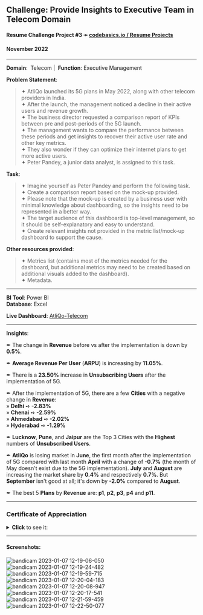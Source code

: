 ## **Challenge**: Provide Insights to Executive Team in Telecom Domain  

#### Resume Challenge Project #3 ➛ [codebasics.io / Resume Projects](https://codebasics.io/challenge/codebasics-resume-project-challenge)
#### November 2022

---
 
**Domain**:  Telecom  |  **Function**:  Executive Management

**Problem Statement**:

> ✦ AtliQo launched its 5G plans in May 2022, along with other telecom providers in India.  
> ✦ After the launch, the management noticed a decline in their active users and revenue growth.  
> ✦ The business director requested a comparison report of KPIs between pre and post-periods of the 5G launch.  
> ✦ The management wants to compare the performance between these periods and get insights to recover their active user rate and other key metrics.  
> ✦ They also wonder if they can optimize their internet plans to get more active users.  
> ✦ Peter Pandey, a junior data analyst, is assigned to this task.  

**Task**:

> ✦ Imagine yourself as Peter Pandey and perform the following task.  
> ✦ Create a comparison report based on the mock-up provided.  
> ✦ Please note that the mock-up is created by a business user with minimal knowledge about dashboarding, so the insights need to be represented in a better way.  
> ✦ The target audience of this dashboard is top-level management, so it should be self-explanatory and easy to understand.  
> ✦ Create relevant insights not provided in the metric list/mock-up dashboard to support the cause.  

**Other resources provided**:

> ✦ Metrics list (contains most of the metrics needed for the dashboard, but additional metrics may need to be created based on additional visuals added to the dashboard).  
> ✦ Metadata.  

---

**BI Tool**: Power BI  
**Database**: Excel  

**Live Dashboard**:  [AtliQo-Telecom](https://www.novypro.com/project/atliqo-telecom-by-teodor-cristia)  
  
---

**Insights**:


✒ The change in **Revenue** before vs after the implementation is down by **0.5%**.


✒ **Average Revenue Per User** (**ARPU**) is increasing by **11.05%**.


✒ There is a **23.50%** increase in **Unsubscribing Users** after the implementation of 5G.


✒ After the implementation of 5G, there are a few **Cities** with a negative change in **Revenue**:  
   » **Delhi** ➺  **-2.83%**  
   » **Chenai** ➺  **-2.59%**  
   » **Ahmedabad** ➺  **-2.02%**  
   » **Hyderabad** ➺  **-1.29%**  



✒ **Lucknow**, **Pune**, and **Jaipur** are the Top 3 Cities with the **Highest** numbers of **Unsubscribed Users**.


✒ **AtliQo** is losing market in **June**, the first month after the implementation of 5G compared with last month **April** with a change of **-0.7%** (the month of May doesn't exist due to the 5G implementation). **July** and **August** are increasing the market share by **0.4%** and respectively **0.7%**. But **September** isn't good at all; it's down by **-2.0%** compared to **August**.


✒ The best 5 **Plans** by **Revenue** are: **p1**, **p2**, **p3**, **p4** and **p11**.

---

### Certificate of Appreciation
<details><summary><b>Click</b> to see it:</summary><img src="https://user-images.githubusercontent.com/94936000/220667244-5b825572-d8c6-4c20-9fe0-4f0d6d7fd0e7.jpg"></details>

---

#### Screenshots:

![bandicam 2023-01-07 12-19-06-050](https://user-images.githubusercontent.com/94936000/211145696-e0d71124-8e55-4a0d-94ab-9d5cb60b09a6.jpg)
![bandicam 2023-01-07 12-19-24-482](https://user-images.githubusercontent.com/94936000/211145698-5623e783-d9bf-4e2d-b717-38550c6db8d5.jpg)
![bandicam 2023-01-07 12-19-59-715](https://user-images.githubusercontent.com/94936000/211145705-4302cf10-6fc7-43ab-b3a9-c1be03bf887e.jpg)
![bandicam 2023-01-07 12-20-04-183](https://user-images.githubusercontent.com/94936000/211145708-10cbe170-7fd9-4cb5-8c1b-bd843134518a.jpg)
![bandicam 2023-01-07 12-20-08-947](https://user-images.githubusercontent.com/94936000/211145709-4d0f9583-d36d-4085-a85c-9458050242f2.jpg)
![bandicam 2023-01-07 12-20-17-541](https://user-images.githubusercontent.com/94936000/211145714-d33085ab-0c98-4c92-a749-fc285f736c19.jpg)
![bandicam 2023-01-07 12-21-59-459](https://user-images.githubusercontent.com/94936000/211145736-52d5a5ef-0848-4189-a09d-a80c122529c6.jpg)
![bandicam 2023-01-07 12-22-50-077](https://user-images.githubusercontent.com/94936000/211145742-6204ff3e-181b-4f2f-9d4e-1efc9febf146.jpg)

